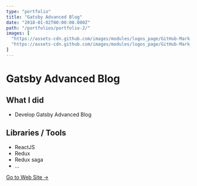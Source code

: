 ```yaml
---
type: "portfolio"
title: "Gatsby Advanced Blog"
date: "2018-01-02T00:00:00.000Z"
path: "/portfolios/portfolio-2/"
images: [
  "https://assets-cdn.github.com/images/modules/logos_page/GitHub-Mark.png",
  "https://assets-cdn.github.com/images/modules/logos_page/GitHub-Mark.png"
]
---
```


# Gatsby Advanced Blog

## What I did
- Develop Gatsby Advanced Blog

## Libraries / Tools
- ReactJS
- Redux
- Redux saga
- ...

[Go to Web Site →](https://github.com/wonism/gatsby-advanced-blog)

